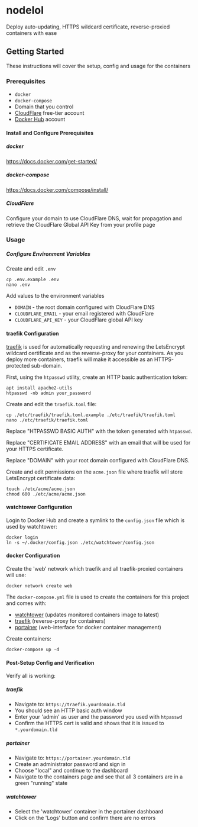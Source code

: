 # nodelol
Deploy auto-updating, HTTPS wildcard certificate, reverse-proxied containers with ease

## Getting Started
These instructions will cover the setup, config and usage for the containers

### Prerequisites
* `docker`
* `docker-compose`
* Domain that you control
* [CloudFlare](https://www.cloudflare.com) free-tier account
* [Docker Hub](https://hub.docker.com) account

#### Install and Configure Prerequisites
##### docker 
https://docs.docker.com/get-started/

##### docker-compose
https://docs.docker.com/compose/install/

##### CloudFlare
Configure your domain to use CloudFlare DNS, wait for propagation and retrieve the CloudFlare Global API Key from your profile page

### Usage
##### Configure Environment Variables
Create and edit `.env`
```shell
cp .env.example .env
nano .env
```
Add values to the environment variables
* `DOMAIN` - the root domain configured with CloudFlare DNS
* `CLOUDFLARE_EMAIL` - your email registered with CloudFlare
* `CLOUDFLARE_API_KEY` - your CloudFlare global API key

#### traefik Configuration

[traefik](https://github.com/containous/traefik) is used for automatically requesting and renewing the LetsEncrypt wildcard certificate and as the reverse-proxy for your containers. As you deploy more containers, traefik will make it accessible as an HTTPS-protected sub-domain.

First, using the `htpasswd` utility, create an HTTP basic authentication token:

```shell
apt install apache2-utils
htpasswd -nb admin your_password
```

Create and edit the `traefik.toml` file:

```shell
cp ./etc/traefik/traefik.toml.example ./etc/traefik/traefik.toml
nano ./etc/traefik/traefik.toml
```

Replace "HTPASSWD BASIC AUTH" with the token generated with `htpasswd`.

Replace "CERTIFICATE EMAIL ADDRESS" with an email that will be used for your HTTPS certificate.

Replace "DOMAIN" with your root domain configured with CloudFlare DNS.

Create and edit permissions on the `acme.json` file where traefik will store LetsEncrypt certificate data:
```shell
touch ./etc/acme/acme.json
chmod 600 ./etc/acme/acme.json
```

#### watchtower Configuration

Login to Docker Hub and create a symlink to the `config.json` file which is used by watchtower:
```shell
docker login
ln -s ~/.docker/config.json ./etc/watchtower/config.json
```

#### docker Configuration

Create the 'web' network which traefik and all traefik-proxied containers will use:
```shell
docker network create web
```

The `docker-compose.yml` file is used to create the containers for this project and comes with:
* [watchtower](https://github.com/containrrr/watchtower) (updates monitored containers image to latest)
* [traefik](https://github.com/containous/traefik) (reverse-proxy for containers)
* [portainer](https://github.com/portainer/portainer) (web-interface for docker container management)

Create containers:
```shell
docker-compose up -d
```

#### Post-Setup Config and Verification
Verify all is working:

##### traefik
* Navigate to: `https://traefik.yourdomain.tld`
* You should see an HTTP basic auth window
* Enter your 'admin' as user and the password you used with `htpasswd`
* Confirm the HTTPS cert is valid and shows that it is issued to `*.yourdomain.tld`

##### portainer
* Navigate to: `https://portainer.yourdomain.tld`
* Create an administrator password and sign in
* Choose "local" and continue to the dashboard
* Navigate to the containers page and see that all 3 containers are in a green "running" state

##### watchtower
* Select the 'watchtower' container in the portainer dashboard
* Click on the 'Logs' button and confirm there are no errors


